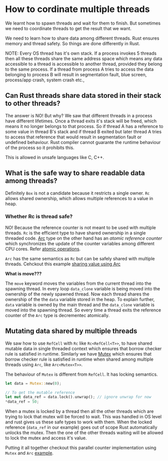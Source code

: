 # How to cordinate multiple threads

We learnt how to spawn threads and wait for them to finish. But sometimes we need to coordinate
threads to get the result that we want.

We need to learn how to share data among different threads.
Rust ensures memory and thread safety. So things are done differently in Rust.

NOTE: Every OS thread has it's own stack. If a process invokes 5 threads then all these threads
share the same address space which means any data accessible to a thread is accessible to another thread,
provided they belong to the same process. If a thread from process A tries to access the data belonging to
process B will result in segmentation fault, blue screen, process/app crash, system crash etc.,

## Can Rust threads share data stored in their stack to other threads?

The answer is NO! But why?
We saw that different threads in a process have different lifetimes.
Once a thread exits it's stack will be freed, which means it no longer belongs to that process.
So if thread A has a reference to some value in thread B's stack and if thread B exited but later
thread A tries to access that reference that would result in segmentation fault or undefined behaviour.
Rust compiler cannot guarante the runtime behaviour of the process so it prohibits this.

This is allowed in unsafe languages like C, C++.

## What is the safe way to share readable data among threads?

Definitely `Box` is not a candidate because it restricts a single owner.
`Rc` allows shared ownership, which allows multiple references to a value in heap.

### Whether Rc is thread safe?

NO! Because the reference counter is not meant to be used with multiple threads.
`Rc` is the efficient type to have shared ownership in a single threaded code.
[Arc](https://doc.rust-lang.org/std/sync/struct.Arc.html) type on the other hand has an *atomic reference counter* which synchronizes the update
of the counter variables among different CPU cores. Refer [atomic operations](https://en.wikipedia.org/wiki/Atomic_semantics).

`Arc` has the same semantics as `Rc` but can be safely shared with multiple threads.
Cehckout this example [sharing value using Arc](./demo/src/sharing_values.rs)

**What is move???**

The `move` keyword moves the variables from the current thread into the spawning thread.
In every loop `data_clone` variable is being moved into the ownership of the newly spawned thread.
Now each thread shares the ownership of the the `data` variable stored in the heap.
To explain further, `data` variable is owned by the main thread and the `data_clone` variable is
moved into the spawning thread.
So every time a thread exits the reference counter of the `Arc` type is decrementec atomically.

## Mutating data shared by multiple threads

We saw how to use `RefCell` with `Rc` like `Rc<RefCell<T>>`,
to have shared mutable data in single threaded context which ensures that borrow checker rule
is satisfied in runtime.
Similarly we have [Mutex](https://doc.rust-lang.org/std/sync/struct.Mutex.html) which ensures that borrow checker rule is satisfied in runtime when shared
among multiple threads using `Arc`, like `Arc<Mutex<T>>`.

The behaviour of `Mutex` is different from `RefCell`. It has locking semantics.

```rust
let data = Mutex::new(0);

// To get the mutable reference
let mut data_ref = data.lock().unwrap(); // ignore unwrap for now
*data_ref = 50;
```

When a mutex is locked by a thread then all the other threads which are trying to lock that
mutex will be forced to wait. This was handled in OS level and rust gives us these safe types
to work with them.
When the locked reference (`data_ref` in our example) goes out of scope Rust automatically unlocks the
mutex. Then the one of the other threads waiting will be allowed to lock the mutex and access it's value.

Putting it all together checkout this parallel counter implementation using `Mutex` and `Arc` [example](./demo/src/parallel_counter.rs).
